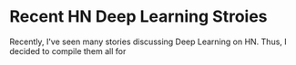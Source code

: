# Recent HN Deep Learning Stroies

Recently, I've seen many stories discussing Deep Learning on HN. Thus, I decided to compile them all for 
